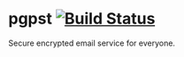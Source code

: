 # pgpst [![Build Status](https://travis-ci.org/pgpst/pgpst.svg?branch=master)](https://travis-ci.org/pgpst/pgpst)
Secure encrypted email service for everyone.
